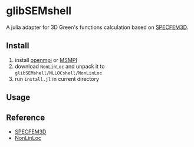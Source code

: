 # glibSEMshell

A julia adapter for 3D Green's functions calculation based on [SPECFEM3D](https://github.com/SPECFEM/specfem3d).

## Install

1. install [openmpi](https://www.open-mpi.org/) or [MSMPI](https://learn.microsoft.com/en-us/message-passing-interface/microsoft-mpi)
2. download `NonLinLoc` and unpack it to `glibSEMshell/NLLOCshell/NonLinLoc`
3. run `install.jl` in current directory

## Usage

## Reference

- [SPECFEM3D](https://github.com/SPECFEM/specfem3d)
- [NonLinLoc](http://alomax.free.fr/nlloc/)